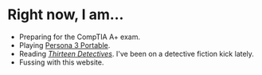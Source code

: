 # Right now, I am…
* Preparing for the CompTIA A+ exam.
* Playing [Persona 3 Portable](https://www.dekudeals.com/collection/th9ntfh4tb).
* Reading _[Thirteen Detectives](https://isbnsearch.org/isbn/9780140114362)_. I've been on a detective fiction kick lately.
* Fussing with this website.
